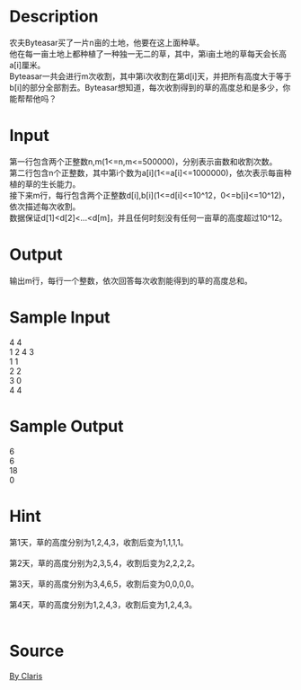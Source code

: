 
# Description

<div class="content"><div>农夫Byteasar买了一片n亩的土地，他要在这上面种草。</div>
<div>他在每一亩土地上都种植了一种独一无二的草，其中，第i亩土地的草每天会长高a[i]厘米。</div>
<div>Byteasar一共会进行m次收割，其中第i次收割在第d[i]天，并把所有高度大于等于b[i]的部分全部割去。Byteasar想知道，每次收割得到的草的高度总和是多少，你能帮帮他吗？</div>
<div></div>
<p></p></div>

# Input

<div class="content"><div>第一行包含两个正整数n,m(1&lt;=n,m&lt;=500000)，分别表示亩数和收割次数。</div>
<div>第二行包含n个正整数，其中第i个数为a[i](1&lt;=a[i]&lt;=1000000)，依次表示每亩种植的草的生长能力。</div>
<div>接下来m行，每行包含两个正整数d[i],b[i](1&lt;=d[i]&lt;=10^12，0&lt;=b[i]&lt;=10^12)，依次描述每次收割。</div>
<div>数据保证d[1]&lt;d[2]&lt;...&lt;d[m]，并且任何时刻没有任何一亩草的高度超过10^12。</div>
<div></div>
<p></p></div>

# Output

<div class="content"><div>输出m行，每行一个整数，依次回答每次收割能得到的草的高度总和。</div>
<div></div>
<p></p></div>

# Sample Input

<div class="content"><span class="sampledata">4 4<br/>
1 2 4 3<br/>
1 1<br/>
2 2<br/>
3 0<br/>
4 4</span></div>

# Sample Output

<div class="content"><span class="sampledata">6<br/>
6<br/>
18<br/>
0</span></div>

# Hint

<div class="content"><p></p><div>第1天，草的高度分别为1,2,4,3，收割后变为1,1,1,1。</div><br/>
<div>第2天，草的高度分别为2,3,5,4，收割后变为2,2,2,2。</div><br/>
<div>第3天，草的高度分别为3,4,6,5，收割后变为0,0,0,0。</div><br/>
<div>第4天，草的高度分别为1,2,4,3，收割后变为1,2,4,3。</div><br/>
<p></p><p></p></div>

# Source

<div class="content"><p><a href="problemset.php?search=By Claris">By Claris</a></p></div>

